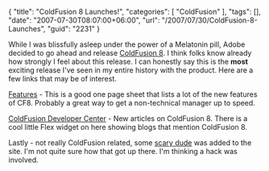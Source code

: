 {
	"title": "ColdFusion 8 Launches!",
	"categories": [
		"ColdFusion"
	],
	"tags": [],
	"date": "2007-07-30T08:07:00+06:00",
	"url": "/2007/07/30/ColdFusion-8-Launches",
	"guid": "2231"
}

While I was blissfully asleep under the power of a Melatonin pill, Adobe decided to go ahead and release <a href="http://www.adobe.com/products/coldfusion/">ColdFusion 8</a>. I think folks know already how strongly I feel about this release. I can honestly say this is the <b>most</b> exciting release I've seen in my entire history with the product. Here are a few links that may be of interest.

<a href="http://www.adobe.com/products/coldfusion/features/">Features</a>  - This is a good one page sheet that lists a lot of the new features of CF8. Probably a great way to get a non-technical manager up to speed.

<a href="http://www.adobe.com/devnet/coldfusion/">ColdFusion Developer Center</a> - New articles on ColdFusion 8. There is a cool little Flex widget on here showing blogs that mention ColdFusion 8.

Lastly - not really ColdFusion related, some <a href="http://www.adobe.com/devnet/coldfusion/articles/spotlight_rcamden.html">scary dude</a> was added to the site. I'm not quite sure how that got up there. I'm thinking a hack was involved.